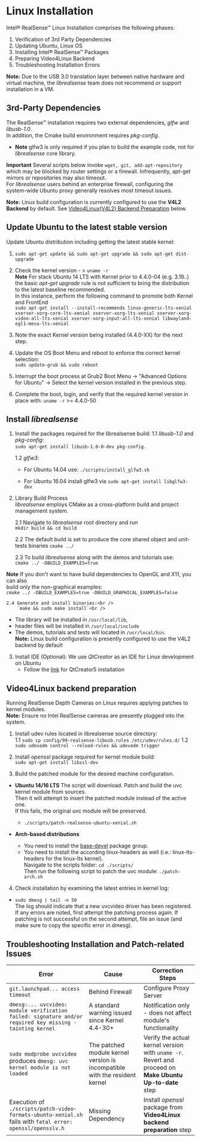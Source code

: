 # Linux Installation

Intel® RealSense™ Linux Installation comprises the following phases:
1. Verification of 3rd Party Dependencies  
2. Updating Ubuntu, Linux OS
3. Installing Intel® RealSense™ Packages  
4. Preparing Video4Linux Backend
5. Troubleshooting Installation Errors

**Note:** Due to the USB 3.0 translation layer between native hardware and virtual machine, the *librealsense* team does not recommend or support installation in a VM.

## 3rd-Party Dependencies

The RealSense™ installation requires two external dependencies, *glfw* and *libusb-1.0*.  
In addition, the Cmake build environment requires *pkg-config*.
* **Note**  glfw3 is only required if you plan to build the example code, not for *librealsense* core library.

**Important** Several scripts below invoke `wget, git, add-apt-repository` which may be blocked by router settings or a firewall. Infrequently, apt-get mirrors or repositories may also timeout.  
For *librealsense* users behind an enterprise firewall, configuring the system-wide Ubuntu proxy generally resolves most timeout issues.

**Note:** Linux build configuration is currently configured to use the **V4L2 Backend** by default. See [Video4Linux(V4L2) Backend Preparation](#video4linux-v4l2-backend-preparation) below.

## Update Ubuntu to the latest stable version
Update Ubuntu distribution including getting the latest stable kernel: 
1. `sudo apt-get update && sudo apt-get upgrade && sudo apt-get dist-upgrade`<br />

2. Check the kernel version - > `uname -r`<br />
**Note** For stack Ubuntu 14 LTS with Kernel prior to 4.4.0-04 (e.g. 3.19..) the basic *apt-get upgrade* rule is not sufficient to bring the distribution to the latest baseline recommended.<br />
In this instance, perform the following command to promote both Kernel and FrontEnd <br />
`sudo apt-get install --install-recommends linux-generic-lts-xenial xserver-xorg-core-lts-xenial xserver-xorg-lts-xenial xserver-xorg-video-all-lts-xenial xserver-xorg-input-all-lts-xenial libwayland-egl1-mesa-lts-xenial `<br />

3. Note the exact Kernel version being installed (4.4.0-XX) for the next step.<br />

4. Update the OS Boot Menu and reboot to enforce the correct kernel selection: <br />
   `sudo update-grub && sudo reboot`<br />

5. Interrupt the boot process at Grub2 Boot Menu -> "Advanced Options for Ubuntu" -> Select the kernel version installed in the previous step.<br />
   
6. Complete the boot, login, and verify that the required kernel version in place with:
   `uname -r`  >=  4.4.0-50

## Install *librealsense* <br />
1. Install the packages required for the librealsense build: 
    1.1 *libusb-1.0* and *pkg-config*:<br />
         `sudo apt-get install libusb-1.0-0-dev pkg-config`.

    1.2 *glfw3*:<br />
    * For Ubuntu 14.04 use:
      `./scripts/install_glfw3.sh`<br />

    * For Ubuntu 16.04 install glfw3 via
      `sudo apt-get install libglfw3-dev`

2. Library Build Process<br />
  *librealsense* employs CMake as a cross-platform build and project management system.
  
    2.1 Navigate to *librealsense* root directory and run<br />
        `mkdir build && cd build`<br />
  
    2.2 The default build is set to produce the core shared object and unit-tests binaries
        `cmake ../`<br />
        
    2.3 To build *librealsense* along with the demos and tutorials use:<br />
        `cmake ../ -DBUILD_EXAMPLES=true`<br />
  
  **Note** If you don't want to have build dependencies to OpenGL and X11, you can also<br />
  build only the non-graphical examples:<br />
  `cmake ../ -DBUILD_EXAMPLES=true -DBUILD_GRAPHICAL_EXAMPLES=false`

    2.4 Generate and install binaries:<br />
        `make && sudo make install`<br />
  
  * The library will be installed in `/usr/local/lib`, 
  * header files will be installed in `/usr/local/include`<br />
  * The demos, tutorials and tests will located in `/usr/local/bin`.<br />
  **Note:** Linux build configuration is presently configured to use the V4L2 backend by default

3. Install IDE (Optional):
    We use *QtCreator* as an IDE for Linux development on Ubuntu
    * Follow the  [link](https://wiki.qt.io/Install_Qt_5_on_Ubuntu) for QtCreator5 installation

## Video4Linux backend preparation
Running RealSense Depth Cameras on Linux requires applying patches to kernel modules.<br />
**Note:** Ensure no Intel RealSense cameras are presently plugged into the system.<br />
1. Install udev rules located in librealsense source directory:<br />
    1.1 `sudo cp config/99-realsense-libusb.rules /etc/udev/rules.d/`
    1.2 `sudo udevadm control --reload-rules && udevadm trigger`

2. Install *openssl* package required for kernel module build:<br />
   `sudo apt-get install libssl-dev`<br />

3. Build the patched module for the desired machine configuration.<br />
  * **Ubuntu 14/16 LTS**
    The script will download. Patch and build the uvc kernel module from sources.<br />
    Then it will attempt to insert the patched module instead of the active one.  
    If this fails, the original uvc module will be preserved.
    * `./scripts/patch-realsense-ubuntu-xenial.sh`<br />

  * **Arch-based distributions**
    * You need to install the [base-devel](https://www.archlinux.org/groups/x86_64/base-devel/) package group.
    * You need to install the according linux-headers as well (i.e.: linux-lts-headers for the linux-lts kernel).<br />
    Navigate to the scripts folder:
    `cd ./scripts/`<br />
    Then run the following script to patch the uvc module:
    `./patch-arch.sh`<br />

4. Check installation by examining the latest entries in kernel log:
  * `sudo dmesg | tail -n 50`<br />
The log should indicate that a new uvcvideo driver has been registered. If any errors are noted, first attempt the patching process again. If patching is not successful on the second attempt, file an issue (and make sure to copy the specific error in dmesg).

## Troubleshooting Installation and Patch-related Issues

Error    |      Cause   | Correction Steps |
-------- | ------------ | ---------------- |
`git.launchpad... access timeout` | Behind Firewall | Configure Proxy Server |
`dmesg:... uvcvideo: module verification failed: signature and/or required key missing - tainting kernel` | A standard warning issued since Kernel 4.4-30+ | Notification only - does not affect module's functionality |
`sudo modprobe uvcvideo` produces `dmesg: uvc kernel module is not loaded` | The patched module kernel version is incompatible with the resident kernel | Verify the actual kernel version with `uname -r`.<br />Revert and proceed on **Make Ubuntu Up-to-date** step |
Execution of `./scripts/patch-video-formats-ubuntu-xenial.sh`  fails with `fatal error: openssl/opensslv.h` | Missing Dependency | Install *openssl* package from **Video4Linux backend preparation** step |
